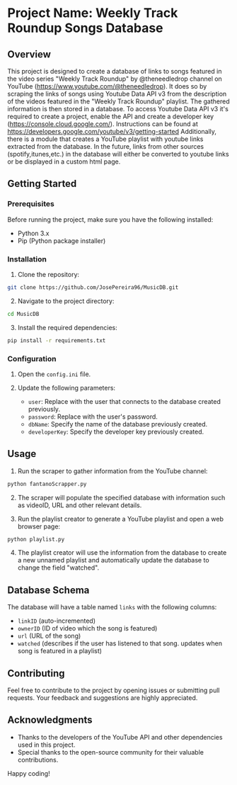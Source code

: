 # Project Name: Weekly Track Roundup Songs Database

## Overview

This project is designed to create a database of links to songs featured in the video series "Weekly Track Roundup" by @theneedledrop channel on YouTube (https://www.youtube.com/@theneedledrop).
It does so by scraping the links of songs using Youtube Data API v3 from the description of the videos featured in the "Weekly Track Roundup" playlist. The gathered information is then stored in a database. 
To access Youtube Data API v3 it's required to create a project, enable the API and create a developer key (https://console.cloud.google.com/). Instructions can be found at https://developers.google.com/youtube/v3/getting-started
Additionally, there is a module that creates a YouTube playlist with youtube links extracted from the database. In the future, links from other sources (spotify,itunes,etc.) in the database will either be converted to youtube links or be displayed in a custom html page.

## Getting Started

### Prerequisites

Before running the project, make sure you have the following installed:

- Python 3.x
- Pip (Python package installer)

### Installation

1. Clone the repository:

```bash
git clone https://github.com/JosePereira96/MusicDB.git
```

2. Navigate to the project directory:

```bash
cd MusicDB
```

3. Install the required dependencies:

```bash
pip install -r requirements.txt
```

### Configuration

1. Open the `config.ini` file.

2. Update the following parameters:

   - `user`: Replace with the user that connects to the database created previously.
   - `password`: Replace with the user's password.
   - `dbName`: Specify the name of the database previously created.
   - `developerKey`: Specify the developer key previously created.

## Usage

1. Run the scraper to gather information from the YouTube channel:

```bash
python fantanoScrapper.py
```

2. The scraper will populate the specified database with information such as videoID, URL and other relevant details.

3. Run the playlist creator to generate a YouTube playlist and open a web browser page:

```bash
python playlist.py
```

4. The playlist creator will use the information from the database to create a new unnamed playlist and automatically update the database to change the field "watched".

## Database Schema

The database will have a table named `links` with the following columns:

- `linkID` (auto-incremented)
- `ownerID` (ID of video which the song is featured)
- `url` (URL of the song)
- `watched` (describes if the user has listened to that song. updates when song is featured in a playlist)

## Contributing

Feel free to contribute to the project by opening issues or submitting pull requests. Your feedback and suggestions are highly appreciated.


## Acknowledgments

- Thanks to the developers of the YouTube API and other dependencies used in this project.
- Special thanks to the open-source community for their valuable contributions.

Happy coding!